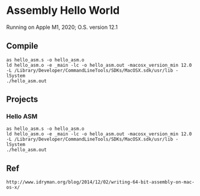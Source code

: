 # Assembly Hello World

Running on Apple M1, 2020; O.S. version 12.1

## Compile
```
as hello_asm.s -o hello_asm.o
ld hello_asm.o -e _main -lc -o hello_asm.out -macosx_version_min 12.0 -L /Library/Developer/CommandLineTools/SDKs/MacOSX.sdk/usr/lib -lSystem
./hello_asm.out
```

## Projects

### Hello ASM
```
as hello_asm.s -o hello_asm.o
ld hello_asm.o -e _main -lc -o hello_asm.out -macosx_version_min 12.0 -L /Library/Developer/CommandLineTools/SDKs/MacOSX.sdk/usr/lib -lSystem
./hello_asm.out
```

## Ref
```
http://www.idryman.org/blog/2014/12/02/writing-64-bit-assembly-on-mac-os-x/
```